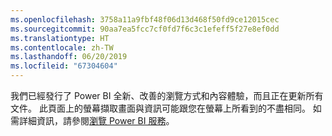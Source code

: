 ```yaml
---
ms.openlocfilehash: 3758a11a9fbf48f06d13d468f50fd9ce12015cec
ms.sourcegitcommit: 90aa7ea5fcc7cf0fd7f6c3c1efeff5f27e8ef0dd
ms.translationtype: HT
ms.contentlocale: zh-TW
ms.lasthandoff: 06/20/2019
ms.locfileid: "67304604"
---
```

我們已經發行了 Power BI 全新、改善的瀏覽方式和內容體驗，而且正在更新所有文件。
此頁面上的螢幕擷取畫面與資訊可能跟您在螢幕上所看到的不盡相同。 如需詳細資訊，請參閱[瀏覽 Power BI 服務](../consumer/end-user-experience.md)。</font>
